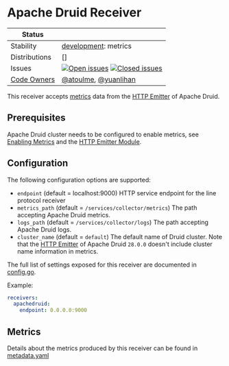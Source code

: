 # Apache Druid Receiver

<!-- status autogenerated section -->
| Status        |           |
| ------------- |-----------|
| Stability     | [development]: metrics   |
| Distributions | [] |
| Issues        | [![Open issues](https://img.shields.io/github/issues-search/open-telemetry/opentelemetry-collector-contrib?query=is%3Aissue%20is%3Aopen%20label%3Areceiver%2Fapachedruid%20&label=open&color=orange&logo=opentelemetry)](https://github.com/open-telemetry/opentelemetry-collector-contrib/issues?q=is%3Aopen+is%3Aissue+label%3Areceiver%2Fapachedruid) [![Closed issues](https://img.shields.io/github/issues-search/open-telemetry/opentelemetry-collector-contrib?query=is%3Aissue%20is%3Aclosed%20label%3Areceiver%2Fapachedruid%20&label=closed&color=blue&logo=opentelemetry)](https://github.com/open-telemetry/opentelemetry-collector-contrib/issues?q=is%3Aclosed+is%3Aissue+label%3Areceiver%2Fapachedruid) |
| [Code Owners](https://github.com/open-telemetry/opentelemetry-collector-contrib/blob/main/CONTRIBUTING.md#becoming-a-code-owner)    | [@atoulme](https://www.github.com/atoulme), [@yuanlihan](https://www.github.com/yuanlihan) |

[development]: https://github.com/open-telemetry/opentelemetry-collector#development
<!-- end autogenerated section -->

This receiver accepts [metrics](https://druid.apache.org/docs/latest/operations/metrics) data from the [HTTP Emitter](https://druid.apache.org/docs/latest/configuration/#http-emitter-module) of Apache Druid.

## Prerequisites

Apache Druid cluster needs to be configured to enable metrics, see [Enabling Metrics](https://druid.apache.org/docs/latest/configuration/#enabling-metrics) and the [HTTP Emitter Module](https://druid.apache.org/docs/latest/configuration/#http-emitter-module).

## Configuration

The following configuration options are supported:

- `endpoint` (default = localhost:9000) HTTP service endpoint for the line protocol receiver
- `metrics_path` (default = `/services/collector/metrics`) The path accepting Apache Druid metrics.
- `logs_path` (default = `/services/collector/logs`) The path accepting Apache Druid logs.
- `cluster_name` (default = `default`) The default name of Druid cluster. Note that the [HTTP Emitter](https://druid.apache.org/docs/latest/configuration/#http-emitter-module) of Apache Druid `28.0.0` doesn't include cluster name information in metrics.

The full list of settings exposed for this receiver are documented in [config.go](config.go).

Example:

```yaml
receivers:
  apachedruid:
    endpoint: 0.0.0.0:9000
```

## Metrics

Details about the metrics produced by this receiver can be found in [metadata.yaml](./metadata.yaml)
